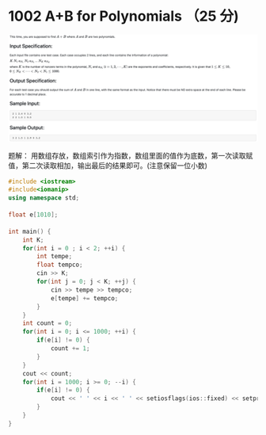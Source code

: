 # 1002 A+B for Polynomials （25 分)

![1002 题目](1002.png)

题解：
用数组存放，数组索引作为指数，数组里面的值作为底数，第一次读取赋值，第二次读取相加，输出最后的结果即可。(注意保留一位小数)

```c++
#include <iostream>
#include<iomanip>
using namespace std;

float e[1010];

int main() {
    int K;
    for(int i = 0 ; i < 2; ++i) {
        int tempe;
        float tempco;
        cin >> K;
        for(int j = 0; j < K; ++j) {
            cin >> tempe >> tempco;
            e[tempe] += tempco;
        }
    }
    int count = 0;
    for(int i = 0; i <= 1000; ++i) {
        if(e[i] != 0) {
            count += 1;
        }
    }
    cout << count;
    for(int i = 1000; i >= 0; --i) {
        if(e[i] != 0) {
            cout << ' ' << i << ' ' << setiosflags(ios::fixed) << setprecision(1) << e[i];
        }
    }
}
```